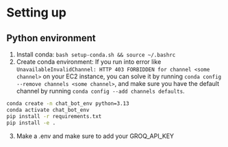 # Setting up

## Python environment
1. Install conda: `bash setup-conda.sh && source ~/.bashrc`
2. Create conda environment:
   If you run into error like `UnavailableInvalidChannel: HTTP 403 FORBIDDEN for channel <some channel>` on your EC2 instance, you can solve it by running `conda config --remove channels <some channel>`, and make sure you have the default channel by running `conda config --add channels defaults`.
```bash
conda create -n chat_bot_env python=3.13
conda activate chat_bot_env
pip install -r requirements.txt
pip install -e .
```
3. Make a .env and make sure to add your GROQ_API_KEY
